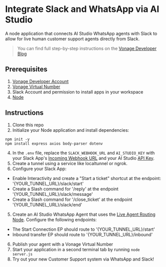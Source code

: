 # Integrate Slack and WhatsApp via AI Studio
A node application that connects AI Studio WhatsApp agents with Slack to allow for live human customer support agents directly from Slack.

> You can find full step-by-step instructions on the [Vonage Developer Blog]()

## Prerequisites
1. [Vonage Developer Account](https://developer.vonage.com/sign-up)
2. [Vonage Virtual Number](https://dashboard.nexmo.com/your-numbers)
3. Slack Account and permission to install apps in your workspace
4. [Node](https://nodejs.org/en/download) 


## Instructions
1. Clone this repo
2. Initialize your Node application and install dependencies:
```
npm init -y
npm install express axios body-parser dotenv
```
4. In the `.env` file, replace the `SLACK_WEBHOOK_URL` and `AI_STUDIO_KEY` with your Slack App's [Incoming Webhook URL](https://api.slack.com/messaging/webhooks) and your AI Studio [API Key](https://studio.docs.ai.vonage.com/api-integration/authentication).
5. Create a tunnel using a service like localtunnel or ngrok.
6. Configure your Slack App:
  * Enable Interactivity and create a "Start a ticket" shortcut at the endpoint: '{YOUR_TUNNEL_URL}/slack/start'
  * Create a Slash command for '/reply' at the endpoint '{YOUR_TUNNEL_URL}/slack/message'
  * Create a Slash command for '/close_ticket' at the endpoint '{YOUR_TUNNEL_URL}/slack/end'
5. Create an AI Studio WhatsApp Agent that uses the [Live Agent Routing Node](https://studio.docs.ai.vonage.com/sms/nodes/actions/live-agent-routing). Configure the following endpoints:
  * The Start Connection EP should route to '{YOUR_TUNNEL_URL}/start'
  * Inbound transfer EP should route to '{YOUR_TUNNEL_URL}/inbound'
6. Publish your agent with a Vonage Virtual Number
7. Start your application in a second terminal tab by running `node server.js`
8. Try out your new Customer Support system via WhatsApp and Slack!
